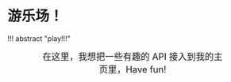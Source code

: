 # 游乐场！

!!! abstract "play!!!"
    <center class="noto-serif-sc" style="font-family:;font-size:18px;padding: 0 70px;">
        在这里，我想把一些有趣的 API 接入到我的主页里，Have fun!
    </center>